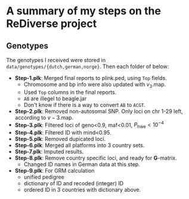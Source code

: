 # A summary of my steps on the ReDiverse project
## Genotypes
The genotypes I received were stored in `data/genotypes/{dutch,german,norge}`. Then each folder of below:
- **Step-1.plk**: Merged final reports to plink.ped, using `Top` fields.
  - Chromosome and bp info were also updated with $v_3$.map.
  - Used `Top` columns in the final reports.
  - `AB` are illegel to beagle.jar
  - Don't know if there is a way to convert `AB` to `ACGT`.
- **Step-2.plk**: Removed non-autosomal SNP. Only loci on chr 1-29 left, according to $v-3$.map.
- **Step-3.plk**: Filtered loci of geno<0.9, maf<0.01, $P_{\mathrm{hwe}}<10^{-4}$
- **Step-4.plk**: Filtered ID with mind<0.95.
- **Step-5.plk**: Removed dupicated loci.
- **Step-6.plk**: Merged all platforms into 3 country sets.
- **Step-7.plk**: Imputed results.
- **Step-8.plk**: Remove country specific loci, and ready for $\mathbf{G}$-matrix.
  - Changed ID names in German data at this step.
- **Step-9.plk**: For GRM calculation
  - unified pedigree
  - dictionary of ID and recoded (integer) ID
  - ordered ID in 3 countries with dictionary above.
  